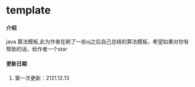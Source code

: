 # template

#### 介绍
java 算法模板,此为作者在刷了一些oj之后自己总结的算法模板，希望如果对你有帮助的话，给作者一个star

#### 更新日期

1.  第一次更新：2121.12.13
